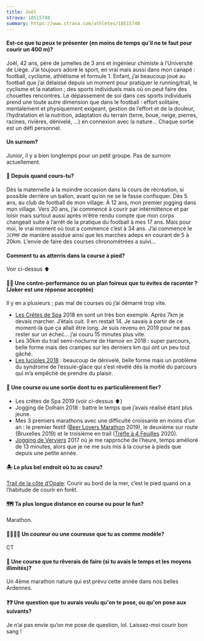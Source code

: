 ```yaml
---
title: Joël
strava: 18515740
summary: https://www.strava.com/athletes/18515740
---
```


#### Est-ce que tu peux te présenter (en moins de temps qu'il ne te faut pour courir un 400 m)?

Joël, 42 ans, père de jumelles de 3 ans et ingénieur chimiste à l’Université de Liège. J’ai toujours adoré le sport, en vrai mais aussi dans mon canapé : football, cyclisme, athlétisme et formule 1.
Enfant, j’ai beaucoup joué au football que j’ai délaissé depuis un moment pour pratiquer le running/trail, le cyclisme et la natation ; des sports individuels mais où on peut faire des chouettes rencontres.
Le dépassement de soi dans ces sports individuels prend une toute autre dimension que dans le football : effort solitaire, mentalement et physiquement exigeant, gestion de l’effort et de la douleur, l’hydratation et la nutrition, adaptation du terrain (terre, boue, neige, pierres, racines, rivières, dénivelé, …) en connexion avec la nature…
Chaque sortie est un défi personnel.

#### Un surnom?

_Junior_, il y a bien longtemps pour un petit groupe. Pas de surnom actuellement.

#### 📆 Depuis quand cours-tu?

Dès la maternelle à la moindre occasion dans la cours de récréation, si possible derrière un ballon, avant qu’on ne se le fasse confisquer.
Dès 5 ans, au club de football de mon village.
À 12 ans, mon premier jogging dans mon village.
Vers 20 ans, j’ai commencé à courir par intermittence et par loisir mais surtout aussi après m’être rendu compte que mon corps changeait suite à l’arrêt de la pratique du football à mes 17 ans.
Mais pour moi, le vrai moment où tout a commencé c’est à 34 ans.
J’ai commencé le `JCPMF` de manière assidue ainsi que les marches adeps en courant de 5 à 20km. L’envie de faire des courses chronométrées a suivi…


#### Comment tu as atterris dans la course à pied?

Voir ci-dessus ⬆️

#### 😵‍💫 Une contre-performance ou un plan foireux que tu évites de raconter ? (Joker est une réponse acceptée)

Il y en a plusieurs ; pas mal de courses où j’ai démarré trop vite.
- [Les Crêtes de Spa](https://cretesdespa.be/fr/) 2018 en sont un très bon exemple. Après 7km je devais marcher. J’étais cuit. Il en restait 14. Je savais à partir de ce moment-là que ça allait être long. Je suis revenu en 2019 pour ne pas rester sur un échec… j’ai couru 15 minutes plus vite.
- Les 30km du trail semi-nocturne de Hamoir en 2018 : super parcours, belle forme mais des crampes sur les derniers km qui ont un peu tout gâché.
- [Les lucioles 2018](https://www.betrail.run/race/les.lucioles.soironnaises/2018/overview) : beaucoup de dénivelé, belle forme mais un problème du syndrome de l’essuie-glace qui s’est révélé dès la moitié du parcours qui m’a empêché de prendre du plaisir.

#### 🏅 Une course ou une sortie dont tu es particulièrement fier?

- Les crêtes de Spa 2019 (voir ci-dessus ⬆️)
- Jogging de Dolhain 2018 : battre le temps que j’avais réalisé étant plus jeune.
- Mes 3 premiers marathons avec une difficulté croissante en moins d’un an : le premier festif ([Beer Lovers Marathon](https://beerloversmarathon.be/) 2019), le deuxième sur route (Bruxelles 2019) et le troisième en trail ([Trèfle à 4 Feuilles](https://www.courirpourleplaisir.be/le-trefle-a-4-feuilles/) 2020).
- [Jogging de Verviers](https://www.joggingdeverviers.be/) 2017 où je me rapproche de l’heure, temps amélioré de 13 minutes, alors que je ne me suis mis à la course à pieds que depuis une petite année.

#### 🏝️ Le plus bel endroit où tu as couru?

[Trail de la côte d’Opale](https://www.trailcotedopale.com/): Courir au bord de la mer, c’est le pied quand on a l’habitude de courir en forêt.

#### 🗺️ Ta plus longue distance en course ou pour le fun?

Marathon.

#### 🏃‍♂️🏃‍♀️ Un coureur ou une coureuse que tu as comme modèle?

CT

#### 🏁 Une course que tu rêverais de faire (si tu avais le temps et les moyens illimités)?

Un 4ème marathon nature qui est prévu cette année dans nos belles Ardennes.

#### ❓❓ Une question que tu aurais voulu qu'on te pose, ou qu'on pose aux suivants?

Je n’ai pas envie qu’on me pose de question, lol. Laissez-moi courir bon sang !


